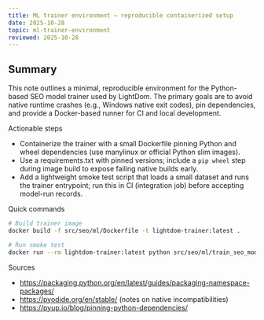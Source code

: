 ```yaml
---
title: ML trainer environment — reproducible containerized setup
date: 2025-10-28
topic: ml-trainer-environment
reviewed: 2025-10-28
---
```


Summary
-------
This note outlines a minimal, reproducible environment for the Python-based SEO model trainer used by LightDom. The primary goals are to avoid native runtime crashes (e.g., Windows native exit codes), pin dependencies, and provide a Docker-based runner for CI and local development.

Actionable steps
- Containerize the trainer with a small Dockerfile pinning Python and wheel dependencies (use manylinux or official Python slim images).
- Use a requirements.txt with pinned versions; include a `pip wheel` step during image build to expose failing native builds early.
- Add a lightweight smoke test script that loads a small dataset and runs the trainer entrypoint; run this in CI (integration job) before accepting model-run records.

Quick commands
```bash
# Build trainer image
docker build -f src/seo/ml/Dockerfile -t lightdom-trainer:latest .

# Run smoke test
docker run --rm lightdom-trainer:latest python src/seo/ml/train_seo_model.py --smoke
```

Sources
- https://packaging.python.org/en/latest/guides/packaging-namespace-packages/
- https://pyodide.org/en/stable/ (notes on native incompatibilities)
- https://pyup.io/blog/pinning-python-dependencies/
